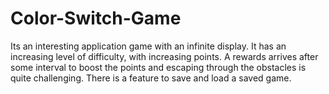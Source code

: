 # Color-Switch-Game
Its an interesting application game with an infinite display. It has an increasing level of difficulty, with increasing points. A rewards arrives after some interval to boost the points and escaping through the obstacles is quite challenging. There is a feature to save and load a saved game.
